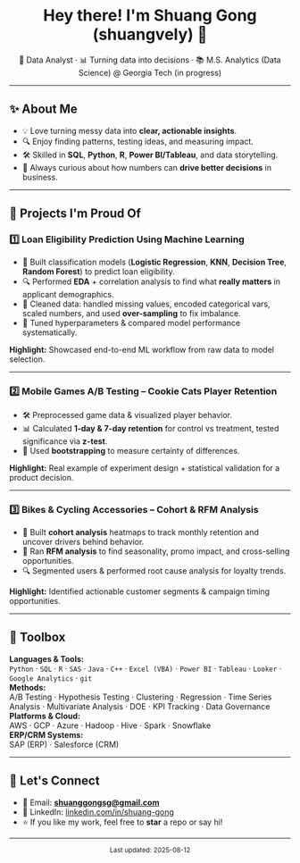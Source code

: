 <h1 align="center">Hey there! I'm Shuang Gong (shuangvely) 👋</h1>
<p align="center">
  🎯 Data Analyst · 📊 Turning data into decisions · 📚 M.S. Analytics (Data Science) @ Georgia Tech (in progress)
</p>

---

## ✨ About Me
- 💡 Love turning messy data into **clear, actionable insights**.  
- 🔍 Enjoy finding patterns, testing ideas, and measuring impact.  
- 🛠 Skilled in **SQL**, **Python**, **R**, **Power BI/Tableau**, and data storytelling.  
- 🚀 Always curious about how numbers can **drive better decisions** in business.

---

## 🚀 Projects I'm Proud Of

### 1️⃣ Loan Eligibility Prediction Using Machine Learning 
- 🧮 Built classification models (**Logistic Regression**, **KNN**, **Decision Tree**, **Random Forest**) to predict loan eligibility.  
- 🔍 Performed **EDA** + correlation analysis to find what **really matters** in applicant demographics.  
- 🧹 Cleaned data: handled missing values, encoded categorical vars, scaled numbers, and used **over-sampling** to fix imbalance.  
- 🎯 Tuned hyperparameters & compared model performance systematically.  

**Highlight:** Showcased end-to-end ML workflow from raw data to model selection.

---

### 2️⃣ Mobile Games A/B Testing – Cookie Cats Player Retention 
- 🛠 Preprocessed game data & visualized player behavior.  
- 📊 Calculated **1-day & 7-day retention** for control vs treatment, tested significance via **z-test**.  
- 🔄 Used **bootstrapping** to measure certainty of differences.  

**Highlight:** Real example of experiment design + statistical validation for a product decision.

---

### 3️⃣ Bikes & Cycling Accessories – Cohort & RFM Analysis 
- 📅 Built **cohort analysis** heatmaps to track monthly retention and uncover drivers behind behavior.  
- 🛒 Ran **RFM analysis** to find seasonality, promo impact, and cross-selling opportunities.  
- 🔍 Segmented users & performed root cause analysis for loyalty trends.  

**Highlight:** Identified actionable customer segments & campaign timing opportunities.

---

## 🧰 Toolbox
**Languages & Tools:**  
`Python` · `SQL` · `R` · `SAS` · `Java` · `C++` · `Excel (VBA)` · `Power BI` · `Tableau` · `Looker` · `Google Analytics` · `git`  
**Methods:**  
A/B Testing · Hypothesis Testing · Clustering · Regression · Time Series Analysis · Multivariate Analysis · DOE · KPI Tracking · Data Governance  
**Platforms & Cloud:**  
AWS · GCP · Azure · Hadoop · Hive · Spark · Snowflake  
**ERP/CRM Systems:**  
SAP (ERP) · Salesforce (CRM)  

---

## 💌 Let's Connect
- 📧 Email: **shuanggongsg@gmail.com**  
- 💼 LinkedIn: [linkedin.com/in/shuang-gong](https://www.linkedin.com/in/shuang-gong/)  
- ⭐ If you like my work, feel free to **star** a repo or say hi!

---

<p align="center">
  <sub>Last updated: 2025-08-12</sub>
</p>
